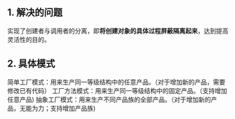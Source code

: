 ## 1. 解决的问题
实现了创建者与调用者的分离，即**将创建对象的具体过程屏蔽隔离起来**，达到提高灵活性的目的。
## 2. 具体模式
简单工厂模式：用来生产同一等级结构中的任意产品。（对于增加新的产品，需要修改已有代码）
工厂方法模式：用来生产同一等级结构中的固定产品。（支持增加任意产品)
抽象工厂模式：用来生产不同产品族的全部产品。（对于增加新的产品，无能为力；支持增加产品族)











